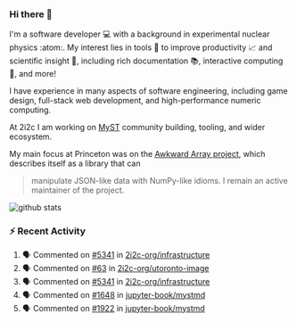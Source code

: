 ### Hi there 👋 

I'm a software developer 💻 with a background in experimental nuclear physics :atom:. My interest lies in tools :wrench: to improve productivity :chart_with_upwards_trend: and scientific insight :telescope:, including rich documentation 📚, interactive computing 🧮, and more! 

I have experience in many aspects of software engineering, including game design, full-stack web development, and high-performance numeric computing. 

At 2i2c I am working on [MyST](https://github.com/jupyter-book/mystmd) community building, tooling, and wider ecosystem. 

My main focus at Princeton was on the [Awkward Array project](awkward-array.org/), which describes itself as a library that can 
> manipulate JSON-like data with NumPy-like idioms. I remain an active maintainer of the project. 

![github stats](https://github-readme-stats.vercel.app/api?username=agoose77&show_icons=true&hide_rank=true&hide_title=true&bg_color=30,e76445,904e95&text_color=efe3ec&icon_color=efe3ec)
<!--
**agoose77/agoose77** is a ✨ _special_ ✨ repository because its `README.md` (this file) appears on your GitHub profile.

Here are some ideas to get you started:

- 🔭 I’m currently working on ...
- 🌱 I’m currently learning ...
- 👯 I’m looking to collaborate on ...
- 🤔 I’m looking for help with ...
- 💬 Ask me about ...
- 📫 How to reach me: ...
- 😄 Pronouns: ...
- ⚡ Fun fact: ...
-->

### :zap: Recent Activity

<!--START_SECTION:activity-->
1. 🗣 Commented on [#5341](https://github.com/2i2c-org/infrastructure/issues/5341#issuecomment-2730389282) in [2i2c-org/infrastructure](https://github.com/2i2c-org/infrastructure)
2. 🗣 Commented on [#63](https://github.com/2i2c-org/utoronto-image/pull/63#issuecomment-2729979340) in [2i2c-org/utoronto-image](https://github.com/2i2c-org/utoronto-image)
3. 🗣 Commented on [#5341](https://github.com/2i2c-org/infrastructure/issues/5341#issuecomment-2729202219) in [2i2c-org/infrastructure](https://github.com/2i2c-org/infrastructure)
4. 🗣 Commented on [#1648](https://github.com/jupyter-book/mystmd/issues/1648#issuecomment-2728483579) in [jupyter-book/mystmd](https://github.com/jupyter-book/mystmd)
5. 🗣 Commented on [#1922](https://github.com/jupyter-book/mystmd/pull/1922#issuecomment-2728472821) in [jupyter-book/mystmd](https://github.com/jupyter-book/mystmd)
<!--END_SECTION:activity-->
